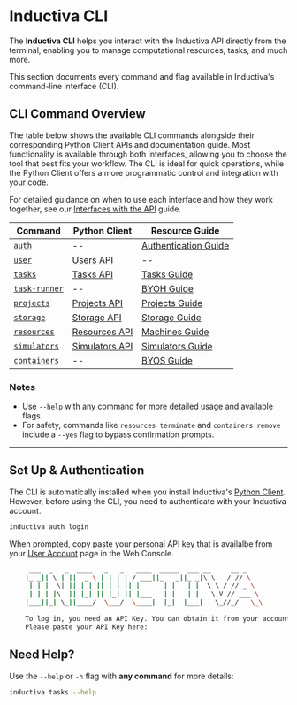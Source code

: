 # Inductiva CLI

The **Inductiva CLI** helps you interact with the Inductiva API directly from the terminal, enabling you to manage computational resources, tasks, and much more.

This section documents every command and flag available in Inductiva's command-line interface (CLI).

## CLI Command Overview

The table below shows the available CLI commands alongside their corresponding Python Client APIs and documentation guide. Most functionality is available through both interfaces, allowing you to choose the tool that best fits your workflow. The CLI is ideal for quick operations, while the Python Client offers a more programmatic control and integration with your code.

For detailed guidance on when to use each interface and how they work together, see our [Interfaces with the API](http://inductiva.ai/guides/how-it-works/building-blocks/index) guide.

| Command        | Python Client                                             | Resource Guide                                                   |
|----------------------|-----------------------------------------------------------|------------------------------------------------------------------|
| [`auth`](auth.md)               | --                              | [Authentication Guide](https://inductiva.ai/guides/how-it-works/get-started/install-guide)        |
| [`user`](user.md)               | [Users API](https://inductiva.ai/guides/api-functions/api/inductiva.users)                              | --        |
| [`tasks`](tasks.md)              | [Tasks API](https://inductiva.ai/guides/api-functions/api/inductiva.tasks)                              | [Tasks Guide](../../how-it-works/tasks/index.md)                |
| [`task-runner`](task-runner.md)          | --                     | [BYOH Guide](https://inductiva.ai/guides/expand/use-local-task-runner/index)          |
| [`projects`](projects.md)           | [Projects API](https://inductiva.ai/guides/api-functions/api/inductiva.projects)                        | [Projects Guide](../../scale-up/projects/index.md)       |
| [`storage`](storage.md)            | [Storage API](https://inductiva.ai/guides/api-functions/api/inductiva.storage)                          | [Storage Guide](../../how-it-works/cloud-storage/index.md)            |
| [`resources`](resources.md)          | [Resources API](https://inductiva.ai/guides/api-functions/api/inductiva.resources)                      | [Machines Guide](../../how-it-works/machines/index.md)          |
| [`simulators`](simulators.md)               | [Simulators API](https://inductiva.ai/guides/api-functions/api/inductiva.simulators)      | [Simulators Guide](../../how-it-works/simulators/index.md)  |
| [`containers`](containers.md)         | --  | [BYOS Guide](https://inductiva.ai/guides/expand/bring-your-own-software/index) |

### Notes

- Use `--help` with any command for more detailed usage and available flags.
- For safety, commands like `resources terminate` and `containers remove` include a `--yes` flag to bypass confirmation prompts.


---

## Set Up & Authentication

The CLI is automatically installed when you install
Inductiva's [Python Client](../api/index.md). However, before using the CLI,
you need to authenticate with your Inductiva account.

```sh
inductiva auth login
```

When prompted, copy paste your personal API key that is availalbe
from your [User Account](<https://console.inductiva.ai/account/profile>)
page in the Web Console.

```sh
     ___  _   _  ____   _   _   ____  _____  ___ __     __ _
    |_ _|| \ | ||  _ \ | | | | / ___||_   _||_ _|\ \   / // \
     | | |  \| || | | || | | || |      | |   | |  \ \ / // _ \
     | | | |\  || |_| || |_| || |___   | |   | |   \ V // ___ \
    |___||_| \_||____/  \___/  \____|  |_|  |___|   \_//_/   \_\
    
    To log in, you need an API Key. You can obtain it from your account at https://console.inductiva.ai/account.
    Please paste your API Key here: 
```

## Need Help?

Use the `--help` or `-h` flag with **any command** for more details:

```sh
inductiva tasks --help
```
